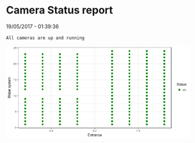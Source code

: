 Camera Status report
================
19/05/2017 - 01:39:36

    All cameras are up and running

![](camreport_files/figure-markdown_github/unnamed-chunk-2-1.png)
